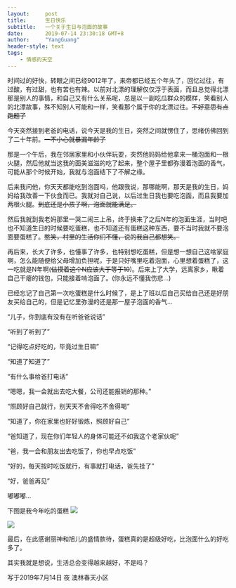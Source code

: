 ```yaml
---
layout:     post
title:      生日快乐
subtitle:   一个关于生日与泡面的故事
date:       2019-07-14 23:30:18 GMT+8
author:     "YangGuang"
header-style: text
tags:
    - 情感的天空
---
```


时间过的好快，转眼之间已经9012年了，来帝都已经五个年头了，回忆过往，有过酸，有过甜，也有苦也有辣。以前对北漂的理解仅仅浮于表面，而且总觉得北漂那是别人的事情，和自己又有什么关系呢，总是以一副吃瓜群众的模样，笑看别人的北漂故事，殊不知别人可能和一样，笑看那个属于你的北漂过往。~~不好意思有点跑题了~~

今天突然接到老爸的电话，说今天是我的生日，突然之间就愣住了，思绪仿佛回到了二十年前。~~一不小心就暴漏年龄了~~

那是一个午后，我在邻居家里和小伙伴玩耍，突然他妈妈给他拿来一桶泡面和一根火腿，然后他就当这我的面美滋滋的吃了起来，整个屋子里都弥漫着泡面的香气，可能从那个时候开始，我就与泡面结下了不解之缘。

后来我问他，你天天都能吃到泡面吗，他跟我说，那哪能啊，那天是我的生日，妈妈给我改善一下伙食而已。我就对自己说，以后过生日我也要吃泡面，而且我要加两根火腿。~~到底还是小孩子啊，泡面就能满足。~~

然后我就到我老妈那里一哭二闹三上吊，终于换来了之后N年的泡面生涯，当时吧也不知道生日的时候要吃蛋糕，也不知道还有蛋糕这种东西，要不当时我就不要泡面要蛋糕了。~~憋笑，村里的生活你们不懂，说的我自己都想笑。~~

再后来，长大了许多，也懂事了许多，也特别想吃蛋糕，但是想一想自己这啥家庭啊，怎么能随便给父母增加负担呢，于是只好嘴里吃着泡面，心里想着蛋糕了，这一吃就是N年啊(~~估摸着这个N应该大于等于10~~)。后来上了大学，远离家乡，瞅着自己干瘪的钱包，只能接着啃泡面了。(你永远不懂我伤悲...)

已经忘记了自己第一次吃蛋糕是什么时候了，是上了班以后自己买给自己还是好朋友买给自己的，但是记忆里弥漫的还是那一屋子泡面的香气...

“儿子，你到底有没有在听爸爸说话”

“听到了听到了”

“记得吃点好吃的，毕竟过生日嘛”

“知道了知道了”

“有什么事给爸打电话”

“嗯嗯，我一会就出去吃大餐，公司还能报销的那种。”

“照顾好自己就行，别天天不舍得吃不舍得喝”

“知道了，你在家里也好好锻炼，照顾好自己”

“爸知道了，现在你们年轻人的身体可能还不如我这个老家伙呢”

“爸，我一会和朋友出去吃饭了，你也早点吃饭”

“好的，每天按时吃饭就行，有事就打电话，爸先挂了”

“好，爸爸再见”

嘟嘟嘟...

下图是我今年吃的蛋糕
![](/assets/images/2019/birthdaycake1.jpeg)


![](/assets/images/2019/birthdaycake2.jpeg)

最后，在此感谢丽神和旭儿的盛情款待，蛋糕真的是超级好吃，比泡面什么的好吃多了。

其实我就是想说，生活总会变得越来越好，不是吗？

写于2019年7月14日 夜
澳林春天小区